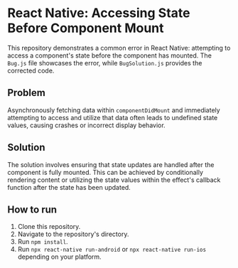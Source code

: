 # React Native: Accessing State Before Component Mount

This repository demonstrates a common error in React Native: attempting to access a component's state before the component has mounted.  The `Bug.js` file showcases the error, while `BugSolution.js` provides the corrected code.

## Problem

Asynchronously fetching data within `componentDidMount` and immediately attempting to access and utilize that data often leads to undefined state values, causing crashes or incorrect display behavior.

## Solution

The solution involves ensuring that state updates are handled after the component is fully mounted. This can be achieved by conditionally rendering content or utilizing the state values within the effect's callback function after the state has been updated. 

## How to run

1. Clone this repository.
2. Navigate to the repository's directory.
3. Run `npm install`.
4. Run `npx react-native run-android` or `npx react-native run-ios` depending on your platform.